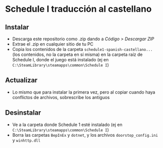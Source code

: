 # Schedule I traducción al castellano

## Instalar

* Descarga este repositorio como .zip dando a *Código > Descargar ZIP*
* Extrae el .zip en cualquier sitio de tu PC
* Copia los contenidos de la carpeta `schedule1-spanish-castellano...` (los contenidos, no la carpeta en sí misma) en la carpeta raíz de Schedule I, donde el juego está instalado (ej en `C:\SteamLibrary\steamapps\common\Schedule I`)

## Actualizar

* Lo mismo que para instalar la primera vez, pero al copiar cuando haya conflictos de archivos, sobrescribe los antiguos

## Desinstalar

* Ve a la carpeta donde Schedule 1 esté instalado (ej en `C:\SteamLibrary\steamapps\common\Schedule I`)
* Borra las carpetas `BepInEx` y `dotnet`, y los archivos `doorstop_config.ini` y `winhttp.dll`
